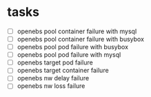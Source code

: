 # tasks

- [ ] openebs pool container failure with mysql
- [ ] openebs pool container failure with busybox
- [ ] openebs pool pod failure with busybox
- [ ] openebs pool pod failure with mysql
- [ ] openebs target pod failure
- [ ] openebs target container failure
- [ ] openebs nw delay failure
- [ ] openebs nw loss failure

